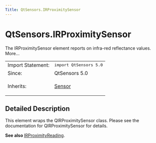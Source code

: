 ```yaml
---
Title: QtSensors.IRProximitySensor
---
```


# QtSensors.IRProximitySensor

<span class="subtitle"></span>
<!-- $$$IRProximitySensor-brief -->
<p>The IRProximitySensor element reports on infra-red reflectance values. More...</p>
<!-- @@@IRProximitySensor -->
<table class="alignedsummary">
<tr><td class="memItemLeft rightAlign topAlign"> Import Statement:</td><td class="memItemRight bottomAlign"> </b><tt>import QtSensors 5.0</tt></td></tr><tr><td class="memItemLeft rightAlign topAlign"> Since:</td><td class="memItemRight bottomAlign">  QtSensors 5.0</td></tr><tr><td class="memItemLeft rightAlign topAlign"> Inherits:</td><td class="memItemRight bottomAlign"> <p><a href="QtSensors.Sensor.md">Sensor</a></p>
</td></tr></table><ul>
</ul>
<!-- $$$IRProximitySensor-description -->
<h2>Detailed Description</h2>
<p>This element wraps the QIRProximitySensor class. Please see the documentation for QIRProximitySensor for details.</p>
<p><b>See also </b><a href="QtSensors.IRProximityReading.md">IRProximityReading</a>.</p>
<!-- @@@IRProximitySensor -->

